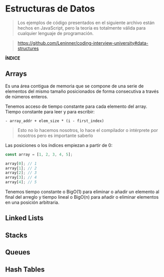 <h1>Estructuras de Datos</h1>

> Los ejemplos de código presentados en el siguiente archivo están hechos en JavaScript, pero la teoría es totalmente válida para cualquier lenguaje de programación.

> https://github.com/Leninner/coding-interview-university#data-structures

**ÍNDICE**

## Arrays

Es una área contigua de memoria que se compone de una serie de elementos del mismo tamaño posicionados de forma consecutiva a través de números enteros.

Tenemos acceso de tiempo constante para cada elemento del array. Tiempo constante para leer y para escribir:

    - array_addr + elem_size * (i - first_index)

> Esto no lo hacemos nosotros, lo hace el compilador o intérprete por nosotros pero es importante saberlo

Las posiciones o los índices empiezan a partir de 0:

```javascript
const array = [1, 2, 3, 4, 5];

array[0]; // 1
array[1]; // 2
array[2]; // 3
array[3]; // 4
array[4]; // 5
```

Tenemos tiempo constante o BigO(1) para eliminar o añadir un elemento al final del arreglo y tiempo lineal o BigO(n) para añadir o eliminar elementos en una posición arbitraria.

## Linked Lists

## Stacks

## Queues

## Hash Tables
